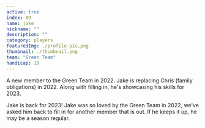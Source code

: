 ```yaml
---
active: true
index: 09
name: jake
nickname: ""
description: ""
category: players
featuredImg: ./profile-pic.png
thumbnail: ./thumbnail.png
team: "Green Team"
handicap: 19
---
```


A new member to the Green Team in 2022. Jake is replacing Chris (family obligations) in 2022.
Along with filling in, he's showcasing his skills for 2023.

Jake is back for 2023! Jake was so loved by the Green Team in 2022, we've asked him back to fill in for another member that is out. If he keeps it up, he may be a season regular. 